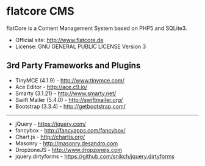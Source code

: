 flatcore CMS
============

flatCore is a Content Management System based on PHP5 and SQLite3.

* Official site: http://www.flatcore.de
* License: GNU GENERAL PUBLIC LICENSE Version 3

3rd Party Frameworks and Plugins
-----------------

+ TinyMCE (4.1.9) - http://www.tinymce.com/
+ Ace Editor - http://ace.c9.io/
+ Smarty (3.1.21) - http://www.smarty.net/
+ Swift Mailer (5.4.0) - http://swiftmailer.org/
+ Bootstrap (3.3.4) - http://getbootstrap.com/

___

+ jQuery - https://jquery.com/
+ fancybox - http://fancyapps.com/fancybox/
+ Chart.js - http://chartjs.org/
+ Masonry - http://masonry.desandro.com
+ DropzoneJS - http://www.dropzonejs.com
+ jquery.dirtyforms - https://github.com/snikch/jquery.dirtyforms
